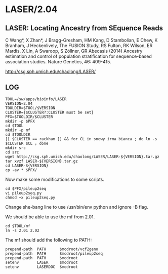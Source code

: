 LASER/2.04
=====

LASER: Locating Ancestry from SEquence Reads
------

C Wang*, X Zhan*, J Bragg-Gresham, HM Kang, D Stambolian, E Chew, K Branham, J
Heckenlively, The FUSION Study, RS Fulton, RK Wilson, ER Mardis, X Lin, A
Swaroop, S Zöllner, GR Abecasis (2014)  Ancestry estimation and control of
population stratification for sequence-based association studies. Nature
Genetics, 46: 409-415.

<http://csg.sph.umich.edu/chaolong/LASER/>


LOG
---

    TOOL=/sw/apps/bioinfo/LASER
    VERSION=2.04
    TOOLDIR=$TOOL/$VERSION
    CLUSTER={$CLUSTER?:CLUSTER must be set}
    PFX=$TOOLDIR/$CLUSTER
    mkdir -p $PFX
    cd $TOOL
    mkdir -p mf
    cd $TOOLDIR
    [[ $CLUSTER == rackham ]] && for CL in snowy irma bianca ; do ln -s $CLUSTER $CL ; done
    mkdir src
    cd src
    wget http://csg.sph.umich.edu/chaolong/LASER/LASER-${VERSION}.tar.gz
    tar xvzf LASER-${VERSION}.tar.gz
    cd LASER-${VERSION}
    cp -av * $PFX/

Now make some modifications to some scripts.

    cd $PFX/pileup2seq
    vi pileup2seq.py
    chmod +x pileup2seq.py

Change she-bang line to use /usr/bin/env python and ignore -B flag.

We should be able to use the mf from 2.01.

    cd $TOOL/mf
    ln -s 2.01 2.02

The mf should add the following to PATH:

    prepend-path  PATH      $modroot/vcf2geno
    prepend-path  PATH      $modroot/pileup2seq
    prepend-path  PATH      $modroot
    setenv        LASER     $modroot
    setenv        LASERDOC  $modroot

